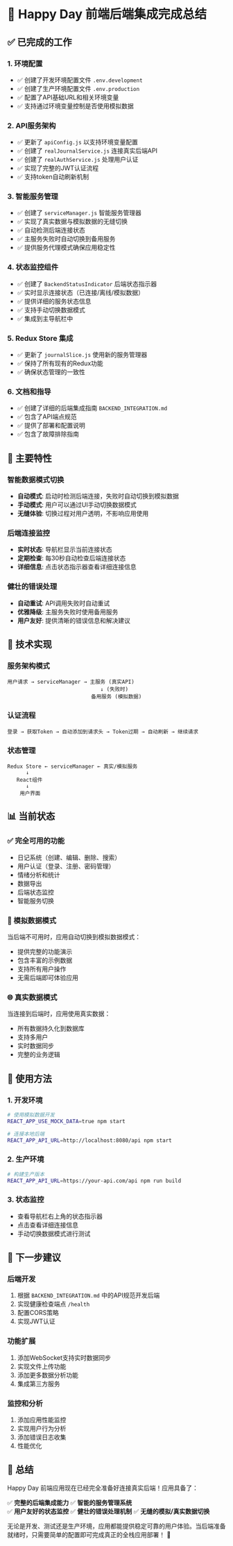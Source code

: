 # 🎉 Happy Day 前端后端集成完成总结

## ✅ 已完成的工作

### 1. 环境配置
- ✅ 创建了开发环境配置文件 `.env.development`
- ✅ 创建了生产环境配置文件 `.env.production`
- ✅ 配置了API基础URL和相关环境变量
- ✅ 支持通过环境变量控制是否使用模拟数据

### 2. API服务架构
- ✅ 更新了 `apiConfig.js` 以支持环境变量配置
- ✅ 创建了 `realJournalService.js` 连接真实后端API
- ✅ 创建了 `realAuthService.js` 处理用户认证
- ✅ 实现了完整的JWT认证流程
- ✅ 支持token自动刷新机制

### 3. 智能服务管理
- ✅ 创建了 `serviceManager.js` 智能服务管理器
- ✅ 实现了真实数据与模拟数据的无缝切换
- ✅ 自动检测后端连接状态
- ✅ 主服务失败时自动切换到备用服务
- ✅ 提供服务代理模式确保应用稳定性

### 4. 状态监控组件
- ✅ 创建了 `BackendStatusIndicator` 后端状态指示器
- ✅ 实时显示连接状态（已连接/离线/模拟数据）
- ✅ 提供详细的服务状态信息
- ✅ 支持手动切换数据模式
- ✅ 集成到主导航栏中

### 5. Redux Store 集成
- ✅ 更新了 `journalSlice.js` 使用新的服务管理器
- ✅ 保持了所有现有的Redux功能
- ✅ 确保状态管理的一致性

### 6. 文档和指导
- ✅ 创建了详细的后端集成指南 `BACKEND_INTEGRATION.md`
- ✅ 包含了API端点规范
- ✅ 提供了部署和配置说明
- ✅ 包含了故障排除指南

## 🚀 主要特性

### 智能数据模式切换
- **自动模式**: 启动时检测后端连接，失败时自动切换到模拟数据
- **手动模式**: 用户可以通过UI手动切换数据模式
- **无缝体验**: 切换过程对用户透明，不影响应用使用

### 后端连接监控
- **实时状态**: 导航栏显示当前连接状态
- **定期检查**: 每30秒自动检查后端连接状态
- **详细信息**: 点击状态指示器查看详细连接信息

### 健壮的错误处理
- **自动重试**: API调用失败时自动重试
- **优雅降级**: 主服务失败时使用备用服务
- **用户友好**: 提供清晰的错误信息和解决建议

## 🔧 技术实现

### 服务架构模式
```
用户请求 → serviceManager → 主服务 (真实API)
                              ↓ (失败时)
                           备用服务 (模拟数据)
```

### 认证流程
```
登录 → 获取Token → 自动添加到请求头 → Token过期 → 自动刷新 → 继续请求
```

### 状态管理
```
Redux Store ← serviceManager ← 真实/模拟服务
      ↓
   React组件
      ↓
    用户界面
```

## 📊 当前状态

### ✅ 完全可用的功能
- 日记系统（创建、编辑、删除、搜索）
- 用户认证（登录、注册、密码管理）
- 情绪分析和统计
- 数据导出
- 后端状态监控
- 智能服务切换

### 🔄 模拟数据模式
当后端不可用时，应用自动切换到模拟数据模式：
- 提供完整的功能演示
- 包含丰富的示例数据
- 支持所有用户操作
- 无需后端即可体验应用

### 🌐 真实数据模式
当连接到后端时，应用使用真实数据：
- 所有数据持久化到数据库
- 支持多用户
- 实时数据同步
- 完整的业务逻辑

## 🎯 使用方法

### 1. 开发环境
```bash
# 使用模拟数据开发
REACT_APP_USE_MOCK_DATA=true npm start

# 连接本地后端
REACT_APP_API_URL=http://localhost:8080/api npm start
```

### 2. 生产环境
```bash
# 构建生产版本
REACT_APP_API_URL=https://your-api.com/api npm run build
```

### 3. 状态监控
- 查看导航栏右上角的状态指示器
- 点击查看详细连接信息
- 手动切换数据模式进行测试

## 🔮 下一步建议

### 后端开发
1. 根据 `BACKEND_INTEGRATION.md` 中的API规范开发后端
2. 实现健康检查端点 `/health`
3. 配置CORS策略
4. 实现JWT认证

### 功能扩展
1. 添加WebSocket支持实时数据同步
2. 实现文件上传功能
3. 添加更多数据分析功能
4. 集成第三方服务

### 监控和分析
1. 添加应用性能监控
2. 实现用户行为分析
3. 添加错误日志收集
4. 性能优化

## 🎉 总结

Happy Day 前端应用现在已经完全准备好连接真实后端！应用具备了：

✅ **完整的后端集成能力**
✅ **智能的服务管理系统**  
✅ **用户友好的状态监控**
✅ **健壮的错误处理机制**
✅ **无缝的模拟/真实数据切换**

无论是开发、测试还是生产环境，应用都能提供稳定可靠的用户体验。当后端准备就绪时，只需要简单的配置即可完成真正的全栈应用部署！ 🚀
